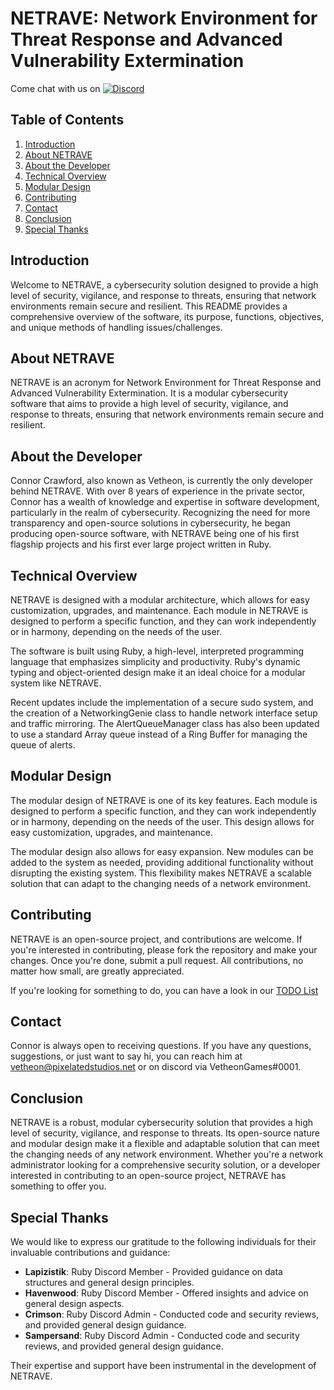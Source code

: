 # NETRAVE: Network Environment for Threat Response and Advanced Vulnerability Extermination

Come chat with us on [![Discord](https://img.shields.io/discord/865652593932632134?label=Discord&logo=discord&logoColor=white&color=7289DA)](https://discord.com/invite/5sEHZKdd8h)

## Table of Contents
1. [Introduction](#introduction)
2. [About NETRAVE](#about-netrave)
3. [About the Developer](#about-the-developer)
4. [Technical Overview](#technical-overview)
5. [Modular Design](#modular-design)
6. [Contributing](#contributing)
7. [Contact](#contact)
8. [Conclusion](#conclusion)
9. [Special Thanks](#special-thanks)

## Introduction
Welcome to NETRAVE, a cybersecurity solution designed to provide a high level of security, vigilance, and response to threats, ensuring that network environments remain secure and resilient. This README provides a comprehensive overview of the software, its purpose, functions, objectives, and unique methods of handling issues/challenges.

## About NETRAVE
NETRAVE is an acronym for Network Environment for Threat Response and Advanced Vulnerability Extermination. It is a modular cybersecurity software that aims to provide a high level of security, vigilance, and response to threats, ensuring that network environments remain secure and resilient.

## About the Developer
Connor Crawford, also known as Vetheon, is currently the only developer behind NETRAVE. With over 8 years of experience in the private sector, Connor has a wealth of knowledge and expertise in software development, particularly in the realm of cybersecurity. Recognizing the need for more transparency and open-source solutions in cybersecurity, he began producing open-source software, with NETRAVE being one of his first flagship projects and his first ever large project written in Ruby.

## Technical Overview
NETRAVE is designed with a modular architecture, which allows for easy customization, upgrades, and maintenance. Each module in NETRAVE is designed to perform a specific function, and they can work independently or in harmony, depending on the needs of the user.

The software is built using Ruby, a high-level, interpreted programming language that emphasizes simplicity and productivity. Ruby's dynamic typing and object-oriented design make it an ideal choice for a modular system like NETRAVE.

Recent updates include the implementation of a secure sudo system, and the creation of a NetworkingGenie class to handle network interface setup and traffic mirroring. The AlertQueueManager class has also been updated to use a standard Array queue instead of a Ring Buffer for managing the queue of alerts.

## Modular Design
The modular design of NETRAVE is one of its key features. Each module is designed to perform a specific function, and they can work independently or in harmony, depending on the needs of the user. This design allows for easy customization, upgrades, and maintenance.

The modular design also allows for easy expansion. New modules can be added to the system as needed, providing additional functionality without disrupting the existing system. This flexibility makes NETRAVE a scalable solution that can adapt to the changing needs of a network environment.

## Contributing
NETRAVE is an open-source project, and contributions are welcome. If you're interested in contributing, please fork the repository and make your changes. Once you're done, submit a pull request. All contributions, no matter how small, are greatly appreciated.

If you're looking for something to do, you can have a look in our [TODO List](https://github.com/Pixelated-Studios/NETRAVE/blob/main/TODO.md)

## Contact
Connor is always open to receiving questions. If you have any questions, suggestions, or just want to say hi, you can reach him at vetheon@pixelatedstudios.net or on discord via VetheonGames#0001.

## Conclusion
NETRAVE is a robust, modular cybersecurity solution that provides a high level of security, vigilance, and response to threats. Its open-source nature and modular design make it a flexible and adaptable solution that can meet the changing needs of any network environment. Whether you're a network administrator looking for a comprehensive security solution, or a developer interested in contributing to an open-source project, NETRAVE has something to offer you.

## Special Thanks

We would like to express our gratitude to the following individuals for their invaluable contributions and guidance:

- **Lapizistik**: Ruby Discord Member - Provided guidance on data structures and general design principles.
- **Havenwood**: Ruby Discord Member - Offered insights and advice on general design aspects.
- **Crimson**: Ruby Discord Admin - Conducted code and security reviews, and provided general design guidance.
- **Sampersand**: Ruby Discord Admin - Conducted code and security reviews, and provided general design guidance.

Their expertise and support have been instrumental in the development of NETRAVE.

